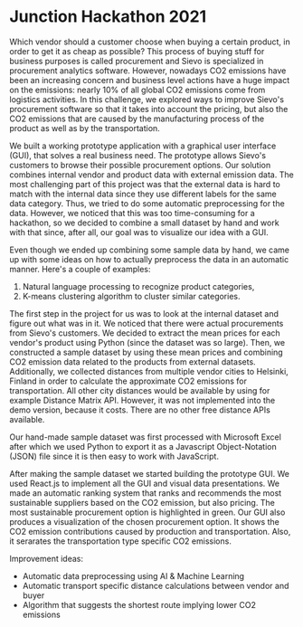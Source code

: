 # Junction Hackathon 2021

Which vendor should a customer choose when buying a certain product, in order to get it as cheap as possible? This process of buying stuff for business purposes is called procurement and Sievo is specialized in procurement analytics software. However, nowadays CO2 emissions have been an increasing concern and business level actions have a huge impact on the emissions: nearly 10% of all global CO2 emissions come from logistics activities. In this challenge, we explored ways to improve Sievo's procurement software so that it takes into account the pricing, but also the CO2 emissions that are caused by the manufacturing process of the product as well as by the transportation.

We built a working prototype application with a graphical user interface (GUI), that solves a real business need. The prototype allows Sievo's customers to browse their possible procurement options. Our solution combines internal vendor and product data with external emission data. The most challenging part of this project was that the external data is hard to match with the internal data since they use different labels for the same data category. Thus, we tried to do some automatic preprocessing for the data. However, we noticed that this was too time-consuming for a hackathon, so we decided to combine a small dataset by hand and work with that since, after all, our goal was to visualize our idea with a GUI.

Even though we ended up combining some sample data by hand, we came up with some ideas on how to actually preprocess the data in an automatic manner. Here's a couple of examples:

1. Natural language processing to recognize product categories,
2. K-means clustering algorithm to cluster similar categories.

The first step in the project for us was to look at the internal dataset and figure out what was in it. We noticed that there were actual procurements from Sievo's customers. We decided to extract the mean prices for each vendor's product using Python (since the dataset was so large). Then, we constructed a sample dataset by using these mean prices and combining CO2 emission data related to the products from external datasets. Additionally, we collected distances from multiple vendor cities to Helsinki, Finland in order to calculate the approximate CO2 emissions for transportation. All other city distances would be available by using for example Distance Matrix API. However, it was not implemented into the demo version, because it costs. There are no other free distance APIs available.

Our hand-made sample dataset was first processed with Microsoft Excel after which we used Python to export it as a Javascript Object-Notation (JSON) file since it is then easy to work with JavaScript.

After making the sample dataset we started building the prototype GUI. We used React.js to implement all the GUI and visual data presentations. We made an automatic ranking system that ranks and recommends the most sustainable suppliers based on the CO2 emission, but also pricing. The most sustainable procurement option is highlighted in green. Our GUI also produces a visualization of the chosen procurement option. It shows the CO2 emission contributions caused by production and transportation. Also, it serarates the transportation type specific CO2 emissions.

Improvement ideas:

- Automatic data preprocessing using AI & Machine Learning
- Automatic transport specific distance calculations between vendor and buyer
- Algorithm that suggests the shortest route implying lower CO2 emissions
